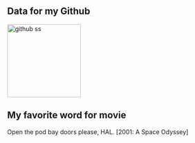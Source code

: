 ## Data for my Github

<p align="left">    
   <img alt="github ss" height="170px" src="http://github-readme-streak-stats.herokuapp.com?user=yu5uke-1024&theme=tokyonight" />
</p>



## My favorite word for movie

Open the pod bay doors please, HAL. [2001: A Space Odyssey]
